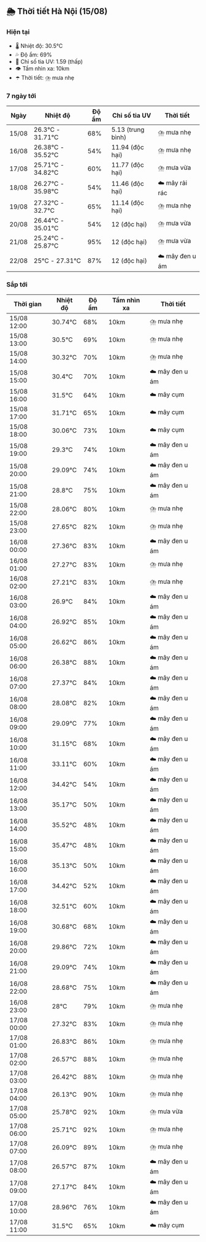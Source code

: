 ## 🌦️ Thời tiết Hà Nội (15/08)

### Hiện tại

- 🌡️ Nhiệt độ: 30.5℃
- 💦 Độ ẩm: 69%
- 🌟 Chỉ số tia UV: 1.59 (thấp)
- 👁️ Tầm nhìn xa: 10km
- ☂️ Thời tiết: ⛈️ mưa nhẹ

### 7 ngày tới

| Ngày | Nhiệt độ | Độ ẩm | Chỉ số tia UV | Thời tiết |
| --- | --- | --- | --- | --- |
| 15/08 | 26.3℃ - 31.71℃ | 68% | 5.13 (trung bình) | ⛈️ mưa nhẹ |
| 16/08 | 26.38℃ - 35.52℃ | 54% | 11.94 (độc hại) | ⛈️ mưa nhẹ |
| 17/08 | 25.71℃ - 34.82℃ | 60% | 11.77 (độc hại) | ⛈️ mưa vừa |
| 18/08 | 26.27℃ - 35.98℃ | 54% | 11.46 (độc hại) | ☁️ mây rải rác |
| 19/08 | 27.32℃ - 32.7℃ | 65% | 11.14 (độc hại) | ⛈️ mưa nhẹ |
| 20/08 | 26.44℃ - 35.01℃ | 54% | 12 (độc hại) | ⛈️ mưa vừa |
| 21/08 | 25.24℃ - 25.87℃ | 95% | 12 (độc hại) | ⛈️ mưa vừa |
| 22/08 | 25℃ - 27.31℃ | 87% | 12 (độc hại) | ☁️ mây đen u ám |

### Sắp tới

| Thời gian | Nhiệt độ | Độ ẩm | Tầm nhìn xa | Thời tiết |
| --- | --- | --- | --- | --- |
| 15/08 12:00 | 30.74℃ | 68% | 10km | ⛈️ mưa nhẹ |
| 15/08 13:00 | 30.5℃ | 69% | 10km | ⛈️ mưa nhẹ |
| 15/08 14:00 | 30.32℃ | 70% | 10km | ⛈️ mưa nhẹ |
| 15/08 15:00 | 30.4℃ | 70% | 10km | ☁️ mây đen u ám |
| 15/08 16:00 | 31.5℃ | 64% | 10km | ☁️ mây cụm |
| 15/08 17:00 | 31.71℃ | 65% | 10km | ☁️ mây cụm |
| 15/08 18:00 | 30.06℃ | 73% | 10km | ☁️ mây cụm |
| 15/08 19:00 | 29.3℃ | 74% | 10km | ☁️ mây đen u ám |
| 15/08 20:00 | 29.09℃ | 74% | 10km | ☁️ mây đen u ám |
| 15/08 21:00 | 28.8℃ | 75% | 10km | ☁️ mây đen u ám |
| 15/08 22:00 | 28.06℃ | 80% | 10km | ⛈️ mưa nhẹ |
| 15/08 23:00 | 27.65℃ | 82% | 10km | ⛈️ mưa nhẹ |
| 16/08 00:00 | 27.36℃ | 83% | 10km | ☁️ mây đen u ám |
| 16/08 01:00 | 27.27℃ | 83% | 10km | ⛈️ mưa nhẹ |
| 16/08 02:00 | 27.21℃ | 83% | 10km | ⛈️ mưa nhẹ |
| 16/08 03:00 | 26.9℃ | 84% | 10km | ☁️ mây đen u ám |
| 16/08 04:00 | 26.92℃ | 85% | 10km | ☁️ mây đen u ám |
| 16/08 05:00 | 26.62℃ | 86% | 10km | ☁️ mây đen u ám |
| 16/08 06:00 | 26.38℃ | 88% | 10km | ☁️ mây đen u ám |
| 16/08 07:00 | 27.37℃ | 84% | 10km | ☁️ mây đen u ám |
| 16/08 08:00 | 28.08℃ | 82% | 10km | ☁️ mây đen u ám |
| 16/08 09:00 | 29.09℃ | 77% | 10km | ☁️ mây đen u ám |
| 16/08 10:00 | 31.15℃ | 68% | 10km | ☁️ mây đen u ám |
| 16/08 11:00 | 33.11℃ | 60% | 10km | ☁️ mây đen u ám |
| 16/08 12:00 | 34.42℃ | 54% | 10km | ☁️ mây đen u ám |
| 16/08 13:00 | 35.17℃ | 50% | 10km | ☁️ mây đen u ám |
| 16/08 14:00 | 35.52℃ | 48% | 10km | ☁️ mây đen u ám |
| 16/08 15:00 | 35.47℃ | 48% | 10km | ☁️ mây đen u ám |
| 16/08 16:00 | 35.13℃ | 50% | 10km | ☁️ mây đen u ám |
| 16/08 17:00 | 34.42℃ | 52% | 10km | ☁️ mây đen u ám |
| 16/08 18:00 | 32.51℃ | 60% | 10km | ☁️ mây đen u ám |
| 16/08 19:00 | 30.68℃ | 68% | 10km | ☁️ mây đen u ám |
| 16/08 20:00 | 29.86℃ | 72% | 10km | ☁️ mây đen u ám |
| 16/08 21:00 | 29.09℃ | 74% | 10km | ☁️ mây đen u ám |
| 16/08 22:00 | 28.68℃ | 75% | 10km | ☁️ mây đen u ám |
| 16/08 23:00 | 28℃ | 79% | 10km | ⛈️ mưa nhẹ |
| 17/08 00:00 | 27.32℃ | 83% | 10km | ⛈️ mưa nhẹ |
| 17/08 01:00 | 26.83℃ | 86% | 10km | ⛈️ mưa nhẹ |
| 17/08 02:00 | 26.57℃ | 88% | 10km | ⛈️ mưa nhẹ |
| 17/08 03:00 | 26.42℃ | 88% | 10km | ⛈️ mưa nhẹ |
| 17/08 04:00 | 26.13℃ | 90% | 10km | ⛈️ mưa nhẹ |
| 17/08 05:00 | 25.78℃ | 92% | 10km | ⛈️ mưa vừa |
| 17/08 06:00 | 25.71℃ | 92% | 10km | ⛈️ mưa nhẹ |
| 17/08 07:00 | 26.09℃ | 89% | 10km | ⛈️ mưa nhẹ |
| 17/08 08:00 | 26.57℃ | 87% | 10km | ☁️ mây đen u ám |
| 17/08 09:00 | 27.17℃ | 84% | 10km | ☁️ mây đen u ám |
| 17/08 10:00 | 28.96℃ | 76% | 10km | ☁️ mây đen u ám |
| 17/08 11:00 | 31.5℃ | 65% | 10km | ☁️ mây cụm |

